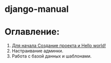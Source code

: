 # django-manual
# Оглавление:
1. [Для начала Создание проекта и Hello world!](https://github.com/9kin/django-manual/blob/master/chapter_1.md )
2. Настраивание админки.
3. Работа с базой данных и шаблонами. 
